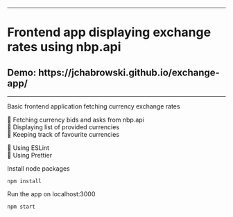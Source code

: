 -----

<h1>Frontend app displaying exchange rates using nbp.api</h1>

<h2>Demo: https://jchabrowski.github.io/exchange-app/</h2>

-----

Basic frontend application fetching currency exchange rates


🎯 Fetching currency bids and asks from nbp.api<br>
🎯 Displaying list of provided currencies<br>
🎯 Keeping track of favourite currencies<br>

:memo: Using ESLint <br>
:memo: Using Prettier

Install node packages
```
npm install
```

Run the app on localhost:3000
```
npm start
```